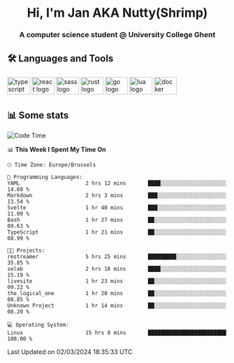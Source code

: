 <h1 align="center">Hi, I'm Jan AKA Nutty(Shrimp)</h1>
<h3 align="center">A computer science student @ University College Ghent</h3>

<h2 align="left">🛠️ Languages and Tools</h2>

###

<div align="left">
  <img src="https://cdn.jsdelivr.net/gh/devicons/devicon/icons/typescript/typescript-original.svg" height="40" width="52" alt="typescript logo"  />
  <img src="https://cdn.jsdelivr.net/gh/devicons/devicon/icons/react/react-original.svg" height="40" width="52" alt="react logo"  />
  <img src="https://cdn.jsdelivr.net/gh/devicons/devicon/icons/sass/sass-original.svg" height="40" width="52" alt="sass logo"  />
  <img src="https://cdn.jsdelivr.net/gh/devicons/devicon@latest/icons/rust/rust-original.svg" height="40" width="52" alt="rust logo" />
  <img src="https://cdn.jsdelivr.net/gh/devicons/devicon/icons/go/go-original.svg" height="40" width="52" alt="go logo"  />
  <img src="https://cdn.jsdelivr.net/gh/devicons/devicon/icons/lua/lua-original.svg" height="40" width="52" alt="lua logo"  />
  <img src="https://cdn.jsdelivr.net/gh/devicons/devicon/icons/docker/docker-original.svg" height="40" width="52" alt="docker logo"  />
</div>

<h2>📊 Some stats</h2>

<!--START_SECTION:waka-->
![Code Time](http://img.shields.io/badge/Code%20Time-4%2C241%20hrs%202%20mins-blue)

📊 **This Week I Spent My Time On** 

```text
🕑︎ Time Zone: Europe/Brussels

💬 Programming Languages: 
YAML                     2 hrs 12 mins       ████░░░░░░░░░░░░░░░░░░░░░   14.60 % 
Markdown                 2 hrs 3 mins        ███░░░░░░░░░░░░░░░░░░░░░░   13.54 % 
Svelte                   1 hr 40 mins        ███░░░░░░░░░░░░░░░░░░░░░░   11.09 % 
Bash                     1 hr 27 mins        ██░░░░░░░░░░░░░░░░░░░░░░░   09.63 % 
TypeScript               1 hr 21 mins        ██░░░░░░░░░░░░░░░░░░░░░░░   08.99 % 

🐱‍💻 Projects: 
restreamer               5 hrs 25 mins       █████████░░░░░░░░░░░░░░░░   35.85 % 
selab                    2 hrs 18 mins       ████░░░░░░░░░░░░░░░░░░░░░   15.19 % 
livesite                 1 hr 23 mins        ██░░░░░░░░░░░░░░░░░░░░░░░   09.22 % 
the_logical_one          1 hr 20 mins        ██░░░░░░░░░░░░░░░░░░░░░░░   08.85 % 
Unknown Project          1 hr 14 mins        ██░░░░░░░░░░░░░░░░░░░░░░░   08.20 % 

💻 Operating System: 
Linux                    15 hrs 8 mins       █████████████████████████   100.00 % 
```


 Last Updated on 02/03/2024 18:35:33 UTC
<!--END_SECTION:waka-->

